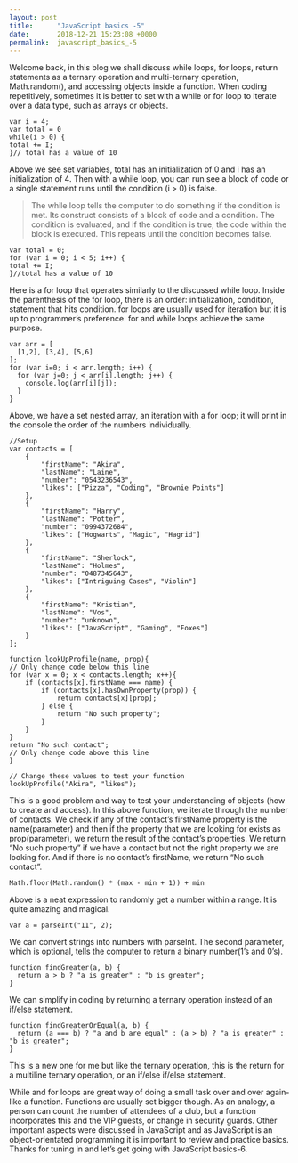 ```yaml
---
layout: post
title:      "JavaScript basics -5"
date:       2018-12-21 15:23:08 +0000
permalink:  javascript_basics_-5
---
```




Welcome back, in this blog we shall discuss while loops, for loops, return statements as a ternary operation and multi-ternary operation, Math.random(), and accessing objects inside a function. When coding repetitively, sometimes it is better to set with a while or for loop to iterate over a data type, such as arrays or objects. 

```
var i = 4;
var total = 0
while(i > 0) {
total += I;
}// total has a value of 10
```

Above we see set variables, total has an initialization of 0 and i has an initialization of 4.  Then with a while loop, you can run see a block of code or a single statement runs until the condition (i > 0) is false.
> The while loop tells the computer to do something if the condition is met. Its construct consists of a block of code and a condition. The condition is evaluated, and if the condition is true, the code within the block is executed. This repeats until the condition becomes false.

```
var total = 0;
for (var i = 0; i < 5; i++) {
total += I;
}//total has a value of 10
```

Here is a for loop that operates similarly to the discussed while loop. Inside the parenthesis of the for loop, there is an order: initialization, condition, statement that hits condition. for loops are usually used for iteration but it is up to programmer’s preference. for and while loops achieve the same purpose.

```
var arr = [
  [1,2], [3,4], [5,6]
];
for (var i=0; i < arr.length; i++) {
  for (var j=0; j < arr[i].length; j++) {
    console.log(arr[i][j]);
  }
}
```

Above, we have a set nested array, an iteration with a for loop; it will print in the console the order of the numbers individually.

```
//Setup
var contacts = [
    {
        "firstName": "Akira",
        "lastName": "Laine",
        "number": "0543236543",
        "likes": ["Pizza", "Coding", "Brownie Points"]
    },
    {
        "firstName": "Harry",
        "lastName": "Potter",
        "number": "0994372684",
        "likes": ["Hogwarts", "Magic", "Hagrid"]
    },
    {
        "firstName": "Sherlock",
        "lastName": "Holmes",
        "number": "0487345643",
        "likes": ["Intriguing Cases", "Violin"]
    },
    {
        "firstName": "Kristian",
        "lastName": "Vos",
        "number": "unknown",
        "likes": ["JavaScript", "Gaming", "Foxes"]
    }
];

function lookUpProfile(name, prop){
// Only change code below this line
for (var x = 0; x < contacts.length; x++){
    if (contacts[x].firstName === name) {
        if (contacts[x].hasOwnProperty(prop)) {
            return contacts[x][prop];	
        } else {
            return "No such property";
        }
    }
}
return "No such contact";
// Only change code above this line
}

// Change these values to test your function
lookUpProfile("Akira", "likes");
```

This is a good problem and way to test your understanding of objects (how to create and access). In this above function, we iterate through the number of contacts. We check if any of the contact’s firstName property is the name(parameter) and then if the property that we are looking for exists as prop(parameter), we return the result of the contact’s properties. We return “No such property” if we have a contact but not the right property we are looking for. And if there is no contact’s firstName, we return “No such contact”.

`Math.floor(Math.random() * (max - min + 1)) + min`

Above is a neat expression to randomly get a number within a range. It is quite amazing and magical.

`var a = parseInt("11", 2);`

We can convert strings into numbers with parseInt. The second parameter, which is optional, tells the computer to return a binary number(1’s and 0’s).

```
function findGreater(a, b) {
  return a > b ? "a is greater" : "b is greater";
}
```

We can simplify in coding by returning a ternary operation instead of an if/else statement.

```
function findGreaterOrEqual(a, b) {
  return (a === b) ? "a and b are equal" : (a > b) ? "a is greater" : "b is greater";
}
```

This is a new one for me but like the ternary operation, this is the return for a multiline ternary operation, or an if/else if/else statement.

While and for loops are great way of doing a small task over and over again-like a function. Functions are usually set bigger though. As an analogy, a person can count the number of attendees of a club, but a function incorporates this and the VIP guests, or change in security guards. Other important aspects were discussed in JavaScript and as JavaScript is an object-orientated programming it is important to review and practice basics. Thanks for tuning in and let’s get going with JavaScript basics-6.

